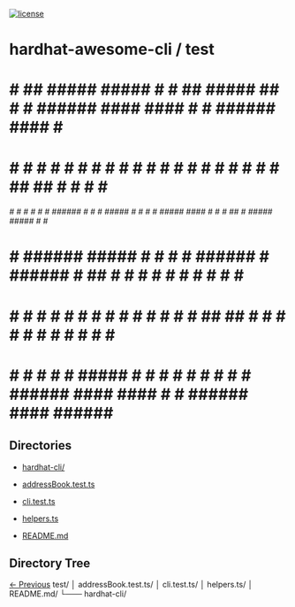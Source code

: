
[![license](https://img.shields.io/github/license/jamesisaac/react-native-background-task.svg)](https://opensource.org/licenses/MIT)


# hardhat-awesome-cli / test

#    #   ##   #####  #####  #    #   ##   #####         ##   #    # ######  ####   ####  #    # ######        ####  #      # 
#    #  #  #  #    # #    # #    #  #  #    #          #  #  #    # #      #      #    # ##  ## #            #    # #      # 
###### #    # #    # #    # ###### #    #   #   ##### #    # #    # #####   ####  #    # # ## # #####  ##### #      #      # 
#    # ###### #####  #    # #    # ######   #         ###### # ## # #           # #    # #    # #            #      #      # 
#    # #    # #   #  #    # #    # #    #   #         #    # ##  ## #      #    # #    # #    # #            #    # #      # 
#    # #    # #    # #####  #    # #    #   #         #    # #    # ######  ####   ####  #    # ######        ####  ###### # 

## Directories
 - [hardhat-cli/](./hardhat-cli/)

 - [addressBook.test.ts](./addressBook.test.ts) - [cli.test.ts](./cli.test.ts) - [helpers.ts](./helpers.ts) - [README.md](./README.md)
## Directory Tree
[<- Previous](https://github.com/marc-aurele-besner/hardhat-awesome-cli.git)
test/
   │   addressBook.test.ts/
   │   cli.test.ts/
   │   helpers.ts/
   │   README.md/
   └─── hardhat-cli/

